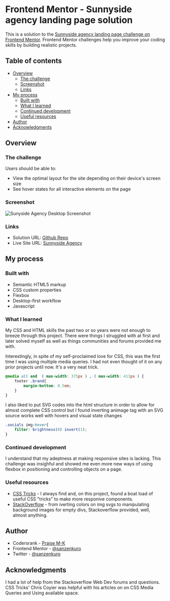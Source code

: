 # Frontend Mentor - Sunnyside agency landing page solution

This is a solution to the [Sunnyside agency landing page challenge on Frontend Mentor](https://www.frontendmentor.io/challenges/sunnyside-agency-landing-page-7yVs3B6ef). Frontend Mentor challenges help you improve your coding skills by building realistic projects.

## Table of contents

- [Overview](#overview)
  - [The challenge](#the-challenge)
  - [Screenshot](#screenshot)
  - [Links](#links)
- [My process](#my-process)
  - [Built with](#built-with)
  - [What I learned](#what-i-learned)
  - [Continued development](#continued-development)
  - [Useful resources](#useful-resources)
- [Author](#author)
- [Acknowledgments](#acknowledgments)

## Overview

### The challenge

Users should be able to:

- View the optimal layout for the site depending on their device's screen size
- See hover states for all interactive elements on the page

### Screenshot

![Sunyside Agency Desktop Screenshot](./screenshots/desktop_0.jpg)



### Links

- Solution URL: [Github Repo](https://github.com/5ett/sunnyside-agency-landing)
- Live Site URL: [Sunnyside Agency](https://your-live-site-url.com)

## My process

### Built with

- Semantic HTML5 markup
- CSS custom properties
- Flexbox
- Desktop-first workflow
- Javascript

### What I learned

My CSS and HTML skills the past two or so years were not enough to breeze through this project. There were things I struggled with at first and later solved myself as well as things communities and forums provided me with.


Interestingly, in spite of my self-proclaimed love for CSS, this was the first time I was using multiple media queries. I had not even thought of it on any prior projects until now. It's a very neat trick.

```css
@media all and  ( max-width: 375px ) , ( max-width: 411px ) {
    footer .brand{
        margin-bottom: 0.5em;
    }
}  
```

I also liked to put SVG codes into the html structure in order to allow for almost complete CSS control but I found inverting animage tag with an SVG source works well with hovers and visual state changes

```css
.socials img:hover{
    filter: brightness(0) invert(1);
}
```

### Continued development

I understand that my adeptness at making responsive sites is lacking. This challenge was insighful and showed me even more new ways of using flexbox in positioning and controlling objects on a page.

### Useful resources

- [CSS Tricks](https://css-tricks.com) - I always find and, on this project, found a boat load of useful CSS "tricks" to make more responive components.
- [StackOverflow](https://stackoverflow.com) - from iverting colors on img svgs to manipulating background images for empty divs, Stackoverflow provided, well, almost anything. 

## Author

- Codersrank - [Praise M-K](https://profile.codersrank.io/user/5ett)
- Frontend Mentor - [@sanzenkuro](https://www.frontendmentor.io/profile/sanzenkuro)
- Twitter - [@sanzenkuro](https://www.twitter.com/sanzenkuro)

## Acknowledgments

I had a lot of help from the Stackoverflow Web Dev forums and questions. CSS Tricks' Chris Coyier was helpful with his articles on on CSS Media Queries and Using available space. 

